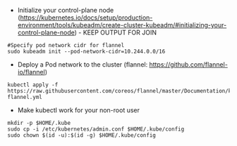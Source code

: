 - Initialize your control-plane node (https://kubernetes.io/docs/setup/production-environment/tools/kubeadm/create-cluster-kubeadm/#initializing-your-control-plane-node) - KEEP OUTPUT FOR JOIN

```
#Specify pod network cidr for flannel
sudo kubeadm init --pod-network-cidr=10.244.0.0/16
```
- Deploy a Pod network to the cluster (flannel: https://github.com/flannel-io/flannel)

```
kubectl apply -f https://raw.githubusercontent.com/coreos/flannel/master/Documentation/kube-flannel.yml
```
- Make kubectl work for your non-root user

```
mkdir -p $HOME/.kube
sudo cp -i /etc/kubernetes/admin.conf $HOME/.kube/config
sudo chown $(id -u):$(id -g) $HOME/.kube/config
```
